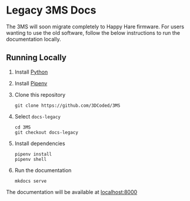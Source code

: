 # Legacy 3MS Docs

The 3MS will soon migrate completely to Happy Hare firmware. For users wanting to use the old software, follow the below instructions to run the documentation locally.

## Running Locally

1. Install [Python](https://python.org)
2. Install [Pipenv](https://pypi.org/project/pipenv/)
3. Clone this repository

    ```
    git clone https://github.com/3DCoded/3MS
    ```
4. Select `docs-legacy`

   ```
   cd 3MS
   git checkout docs-legacy
   ```
5. Install dependencies

   ```
   pipenv install
   pipenv shell
   ```
6. Run the documentation

   ```
   mkdocs serve
   ```

The documentation will be available at [localhost:8000](http://localhost:8000)
